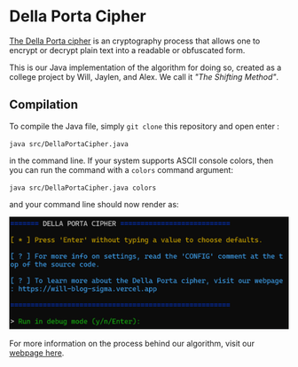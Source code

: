 
# Della Porta Cipher

[The Della Porta cipher](https://sites.google.com/site/cryptocrackprogram/user-guide/cipher-types/substitution/porta) is an cryptography process that allows one to encrypt or decrypt plain text into a readable or obfuscated form.

This is our Java implementation of the algorithm for doing so, created as a college project by Will, Jaylen, and Alex. We call it *"The Shifting Method"*.

## Compilation

To compile the Java file, simply `git clone` this repository and open enter :

`java src/DellaPortaCipher.java`

in the command line. If your system supports ASCII console colors, then you can run the command with a `colors` command argument:

`java src/DellaPortaCipher.java colors`

and your command line should now render as:

<img src="./previews/first-preview.png"/>

<br>

For more information on the process behind our algorithm, visit our [webpage here](https://will-blog-sigma.vercel.app/). 